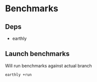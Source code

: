 # Benchmarks

## Deps
- earthly

## Launch benchmarks

Will run benchmarks against actual branch

```bash
earthly +run
```